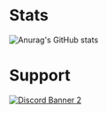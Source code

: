 # Stats
![Anurag's GitHub stats](https://github-readme-stats.vercel.app/api?username=picklemodifications&show_icons=true&theme=merko)

# Support
<a href='https://discord.gg/picklemods'>![Discord Banner 2](https://discordapp.com/api/guilds/1016190460320030740/widget.png?style=banner2)</a>

